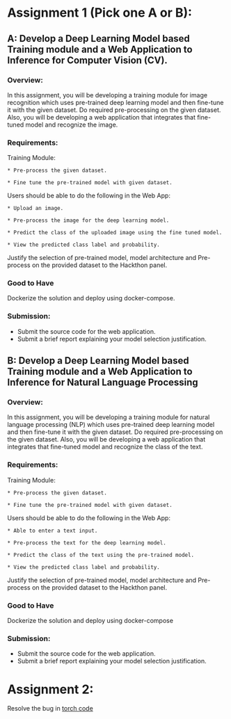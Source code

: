 # Assignment 1 (Pick one A or B):

## A: Develop a Deep Learning Model based Training module and a Web Application to Inference for Computer Vision (CV).

### Overview:

In this assignment, you will be developing a training module for image recognition which uses pre-trained deep learning model and then fine-tune it with the given dataset. Do required pre-processing on the given dataset. Also, you will be developing a web application that integrates that fine-tuned model and recognize the image.

### Requirements:

Training Module:

    * Pre-process the given dataset.
    
    * Fine tune the pre-trained model with given dataset.   

Users should be able to do the following in the Web App:

    * Upload an image.

    * Pre-process the image for the deep learning model.

    * Predict the class of the uploaded image using the fine tuned model.

    * View the predicted class label and probability.

Justify the selection of pre-trained model, model architecture and Pre-process on the provided dataset to the Hackthon panel.

### Good to Have

Dockerize the solution and deploy using docker-compose.

### Submission:

 * Submit the source code for the web application.
 * Submit a brief report explaining your model selection justification.

## B: Develop a Deep Learning Model based Training module and a Web Application to Inference for Natural Language Processing

### Overview:

In this assignment, you will be developing a training module for natural language processing (NLP) which uses pre-trained deep learning model and then fine-tune it with the given dataset. Do required pre-processing on the given dataset. Also, you will be developing a web application that integrates that fine-tuned model and recognize the class of the text.

### Requirements:

Training Module:

    * Pre-process the given dataset.
    
    * Fine tune the pre-trained model with given dataset.  

Users should be able to do the following in the Web App:

    * Able to enter a text input.

    * Pre-process the text for the deep learning model.

    * Predict the class of the text using the pre-trained model.

    * View the predicted class label and probability.

Justify the selection of pre-trained model, model architecture and Pre-process on the provided dataset to the Hackthon panel.

### Good to Have

Dockerize the solution and deploy using docker-compose

### Submission:

 * Submit the source code for the web application.
 * Submit a brief report explaining your model selection justification.


# Assignment 2:

Resolve the bug in [torch code](main.py)
